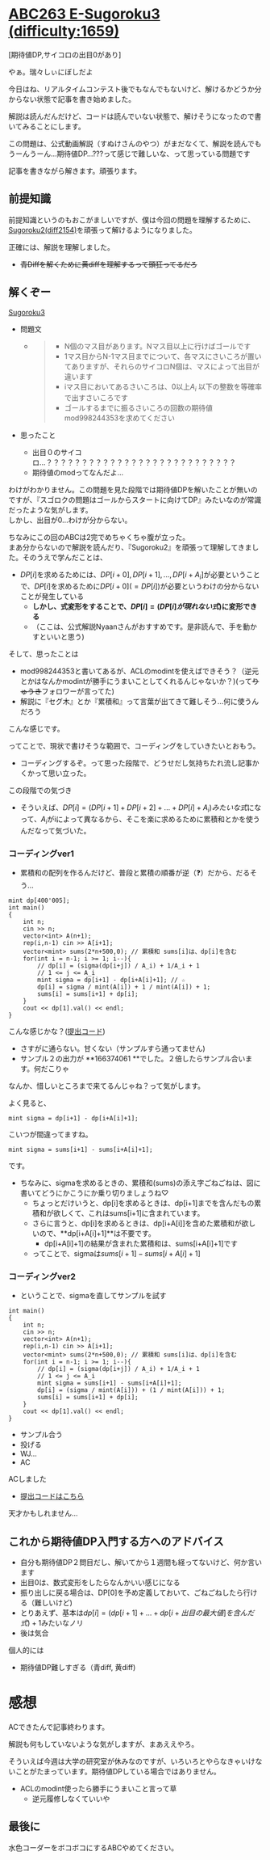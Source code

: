# [ABC263 E-Sugoroku3 (difficulty:1659)](https://atcoder.jp/contests/abc263/tasks/abc263_e)

[期待値DP,サイコロの出目0があり]<br>

やぁ。瑞々しぃにぼしだよ<br>

今日はね、リアルタイムコンテスト後でもなんでもないけど、解けるかどうか分からない状態で記事を書き始めました。<br>

解説は読んだんだけど、コードは読んでいない状態で、解けそうになったので書いてみることにします。<br>

この問題は、公式動画解説（すぬけさんのやつ）がまだなくて、解説を読んでもうーんうーん…期待値DP…???って感じで難しいな、って思っている問題です<br>

記事を書きながら解きます。頑張ります。

## 前提知識

前提知識というのもおこがましいですが、僕は今回の問題を理解するために、[Sugoroku2(diff2154)](https://atcoder.jp/contests/abc189/tasks/abc189_f)を頑張って解けるようになりました。

正確には、解説を理解しました。

- ~~青Diffを解くために黄diffを理解するって頭狂ってるだろ~~

## 解くぞー 

[Sugoroku3](https://atcoder.jp/contests/abc263/tasks/abc263_e)

- 問題文

  - > - N個のマス目があります。Nマス目以上に行けばゴールです
    > - 1マス目からN-1マス目までについて、各マスにさいころが置いてありますが、それらのサイコロN個は、マスによって出目が違います
    > - iマス目においてあるさいころは、0以上$A_i$ 以下の整数を等確率で出すさいころです
    > - ゴールするまでに振るさいころの回数の期待値mod998244353を求めてください

- 思ったこと

  - 出目０のサイコロ…？？？？？？？？？？？？？？？？？？？？？？？？？？？
  - 期待値のmodってなんだよ…

 わけがわかりません。この問題を見た段階では期待値DPを解いたことが無いのですが、『スゴロクの問題はゴールからスタートに向けてDP』みたいなのが常識だったような気がします。<br>しかし、出目が0…わけが分からない。<br>

ちなみにこの回のABCは2完でめちゃくちゃ腹が立った。<br>まあ分からないので解説を読んだり、『Sugoroku2』を頑張って理解してきました。そのうえで学んだことは、

- $DP[i]$を求めるためには、$DP[i+0],DP[i+1],...,DP[i+A_i]$が必要ということで、$DP[i]$を求めるために$DP[i+0](=DP[i])$が必要というわけの分からないことが発生している
  - **しかし、式変形をすることで、$DP[i] = (DP[i]が現れない式)$に変形できる**
  - （ここは、公式解説Nyaanさんがおすすめです。是非読んで、手を動かすといいと思う)

そして、思ったことは

- mod998244353と書いてあるが、ACLのmodintを使えばできそう？（逆元とかはなんかmodintが勝手にうまいことしてくれるんじゃないか？)(って~~りゅうき~~フォロワーが言ってた)
- 解説に『セグ木』とか『累積和』って言葉が出てきて難しそう…何に使うんだろう

こんな感じです。

ってことで、現状で書けそうな範囲で、コーディングをしていきたいとおもう。<br>

- コーディングするぞ。って思った段階で、どうせだし気持ちたれ流し記事かくかって思い立った。

この段階での気づき

- そういえば、$DP[i] = (DP[i+1]+DP[i+2]+...+DP[i]+A_i)みたいな式$になって、$A_i$がiによって異なるから、そこを楽に求めるために累積和とかを使うんだなって気づいた。

### コーディングver1

- 累積和の配列を作るんだけど、普段と累積の順番が逆（❓）だから、だるそう…

```
mint dp[400'005];
int main()
{
	int n;
	cin >> n;
	vector<int> A(n+1);
	rep(i,n-1) cin >> A[i+1];
	vector<mint> sums(2*n+500,0); // 累積和 sums[i]は、dp[i]を含む
	for(int i = n-1; i >= 1; i--){
		// dp[i] = (sigma(dp[i+j]) / A_i) + 1/A_i + 1
		// 1 <= j <= A_i
		mint sigma = dp[i+1] - dp[i+A[i]+1]; // ☆
		dp[i] = sigma / mint(A[i]) + 1 / mint(A[i]) + 1;
		sums[i] = sums[i+1] + dp[i];
	}
	cout << dp[1].val() << endl;
}
```

こんな感じかな？([提出コード](https://atcoder.jp/contests/abc263/submissions/34132364))

- さすがに通らない。甘くない（サンプルすら通ってません)
- サンプル２の出力が **166374061  **でした。２倍したらサンプル合います。何だこりゃ

なんか、惜しいところまで来てるんじゃね？って気がします。

よく見ると、

```
mint sigma = dp[i+1] - dp[i+A[i]+1];
```

こいつが間違ってますね。

```
mint sigma = sums[i+1] - sums[i+A[i]+1];
```

です。

- ちなみに、sigmaを求めるときの、累積和(sums)の添え字ごねごねは、図に書いてどうにかこうにか乗り切りましょうね♡
  - ちょっとだけいうと、dp[i]を求めるときは、dp[i+1]までを含んだもの累積和が欲しくて、これはsums[i+1]に含まれています。
  - さらに言うと、dp[i]を求めるときは、dp[i+A[i]]を含めた累積和が欲しいので、**dp[i+A[i]+1]**は不要です。
    - dp[i+A[i]+1]の結果が含まれた累積和は、sums[i+A[i]+1]です
  - ってことで、sigmaは$sums[i+1] - sums[i+A[i]+1]$

### コーディングver2

- ということで、sigmaを直してサンプルを試す　

```
int main()
{
	int n;
	cin >> n;
	vector<int> A(n+1);
	rep(i,n-1) cin >> A[i+1];
	vector<mint> sums(2*n+500,0); // 累積和 sums[i]は、dp[i]を含む
	for(int i = n-1; i >= 1; i--){
		// dp[i] = (sigma(dp[i+j]) / A_i) + 1/A_i + 1
		// 1 <= j <= A_i
		mint sigma = sums[i+1] - sums[i+A[i]+1];
		dp[i] = (sigma / mint(A[i])) + (1 / mint(A[i])) + 1;
		sums[i] = sums[i+1] + dp[i];
	}
	cout << dp[1].val() << endl;
}
```

- サンプル合う
- 投げる
- WJ…
- AC

ACしました

- [提出コードはこちら](https://atcoder.jp/contests/abc263/submissions/34132414)

天才かもしれません…

## これから期待値DP入門する方へのアドバイス

- 自分も期待値DP２問目だし、解いてから１週間も経ってないけど、何か言います
- 出目0は、数式変形をしたらなんかいい感じになる
- 振り出しに戻る場合は、DP[0]を予め定義しておいて、ごねごねしたら行ける（難しいけど)
- とりあえず、基本は$dp[i] = (dp[i+1] + ... + dp[i+出目の最大値]を含んだ式) + 1$みたいなノリ
- 後は気合

個人的には

- 期待値DP難しすぎる（青diff, 黄diff)

# 感想

ACできたんで記事終わります。<br>

解説も何もしていないような気がしますが、まあええやろ。<br>

そういえば今週は大学の研究室が休みなのですが、いろいろとやらなきゃいけないことがたまっています。期待値DPしている場合ではありません。<br>

- ACLのmodint使ったら勝手にうまいこと言って草
  - 逆元履修しなくていいや

## 最後に

水色コーダーをボコボコにするABCやめてください。<br>